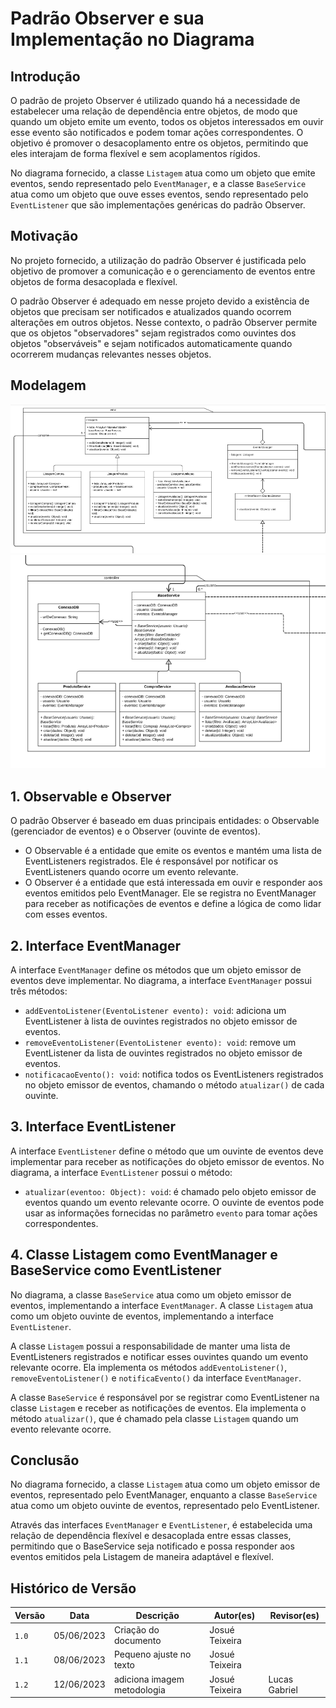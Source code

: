 # Padrão Observer e sua Implementação no Diagrama

## Introdução
O padrão de projeto Observer é utilizado quando há a necessidade de estabelecer uma relação de dependência entre objetos, de modo que quando um objeto emite um evento, todos os objetos interessados em ouvir esse evento são notificados e podem tomar ações correspondentes. O objetivo é promover o desacoplamento entre os objetos, permitindo que eles interajam de forma flexível e sem acoplamentos rígidos.

No diagrama fornecido, a classe `Listagem` atua como um objeto que emite eventos, sendo representado pelo `EventManager`, e a classe `BaseService` atua como um objeto que ouve esses eventos, sendo representado pelo `EventListener` que são implementações genéricas do padrão Observer.

## Motivação
No projeto fornecido, a utilização do padrão Observer é justificada pelo objetivo de promover a comunicação e o gerenciamento de eventos entre objetos de forma desacoplada e flexível.

O padrão Observer é adequado em nesse projeto devido a existência de objetos que precisam ser notificados e atualizados quando ocorrem alterações em outros objetos. Nesse contexto, o padrão Observer permite que os objetos "observadores" sejam registrados como ouvintes dos objetos "observáveis" e sejam notificados automaticamente quando ocorrerem mudanças relevantes nesses objetos.

## Modelagem
![view](./../assets/padroesdeprojeto/view.png)
![controller](./../assets/padroesdeprojeto/controller.png)
## 1. Observable e Observer
O padrão Observer é baseado em duas principais entidades: o Observable (gerenciador de eventos) e o Observer (ouvinte de eventos).

- O Observable é a entidade que emite os eventos e mantém uma lista de EventListeners registrados. Ele é responsável por notificar os EventListeners quando ocorre um evento relevante.
- O Observer é a entidade que está interessada em ouvir e responder aos eventos emitidos pelo EventManager. Ele se registra no EventManager para receber as notificações de eventos e define a lógica de como lidar com esses eventos.

## 2. Interface EventManager
A interface `EventManager` define os métodos que um objeto emissor de eventos deve implementar. No diagrama, a interface `EventManager` possui três métodos:

- `addEventoListener(EventoListener evento): void`: adiciona um EventListener à lista de ouvintes registrados no objeto emissor de eventos.
- `removeEventoListener(EventoListener evento): void`: remove um EventListener da lista de ouvintes registrados no objeto emissor de eventos.
- `notificacaoEvento(): void`: notifica todos os EventListeners registrados no objeto emissor de eventos, chamando o método `atualizar()` de cada ouvinte.

## 3. Interface EventListener
A interface `EventListener` define o método que um ouvinte de eventos deve implementar para receber as notificações do objeto emissor de eventos. No diagrama, a interface `EventListener` possui o método:

- `atualizar(eventoo: Object): void`: é chamado pelo objeto emissor de eventos quando um evento relevante ocorre. O ouvinte de eventos pode usar as informações fornecidas no parâmetro `evento` para tomar ações correspondentes.

## 4. Classe Listagem como EventManager e BaseService como EventListener
No diagrama, a classe `BaseService` atua como um objeto emissor de eventos, implementando a interface `EventManager`. A classe `Listagem` atua como um objeto ouvinte de eventos, implementando a interface `EventListener`.

A classe `Listagem` possui a responsabilidade de manter uma lista de EventListeners registrados e notificar esses ouvintes quando um evento relevante ocorre. Ela implementa os métodos `addEventoListener()`, `removeEventoListener()` e `notificaEvento()` da interface `EventManager`.

A classe `BaseService` é responsável por se registrar como EventListener na classe `Listagem` e receber as notificações de eventos. Ela implementa o método `atualizar()`, que é chamado pela classe `Listagem` quando um evento relevante ocorre.

## Conclusão
No diagrama fornecido, a classe `Listagem` atua como um objeto emissor de eventos, representado pelo EventManager, enquanto a classe `BaseService` atua como um objeto ouvinte de eventos, representado pelo EventListener.

Através das interfaces `EventManager` e `EventListener`, é estabelecida uma relação de dependência flexível e desacoplada entre essas classes, permitindo que o BaseService seja notificado e possa responder aos eventos emitidos pela Listagem de maneira adaptável e flexível.

## Histórico de Versão

| Versão | Data | Descrição | Autor(es) | Revisor(es) |
|--------|------|-----------|-----------|-------------|
| `1.0`  | 05/06/2023     | Criação do documento | Josué Teixeira   |  |
| `1.1`  | 08/06/2023     | Pequeno ajuste no texto | Josué Teixeira   |  |
| `1.2`  | 12/06/2023     | adiciona imagem metodologia | Josué Teixeira   | Lucas Gabriel  |
